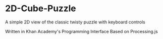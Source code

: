 # 2D-Cube-Puzzle
A simple 2D view of the classic twisty puzzle with keyboard controls

Written in Khan Academy's Programming Interface Based on Processing.js
